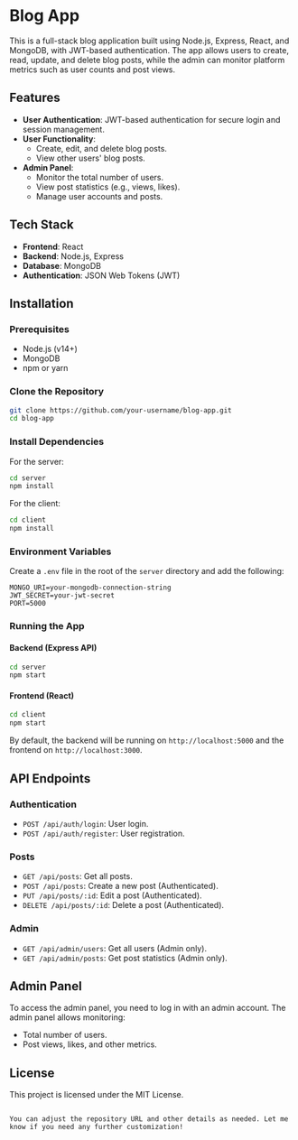 
# Blog App

This is a full-stack blog application built using Node.js, Express, React, and MongoDB, with JWT-based authentication. The app allows users to create, read, update, and delete blog posts, while the admin can monitor platform metrics such as user counts and post views.

## Features

- **User Authentication**: JWT-based authentication for secure login and session management.
- **User Functionality**:
  - Create, edit, and delete blog posts.
  - View other users' blog posts.
- **Admin Panel**:
  - Monitor the total number of users.
  - View post statistics (e.g., views, likes).
  - Manage user accounts and posts.

## Tech Stack

- **Frontend**: React
- **Backend**: Node.js, Express
- **Database**: MongoDB
- **Authentication**: JSON Web Tokens (JWT)
  
## Installation

### Prerequisites

- Node.js (v14+)
- MongoDB
- npm or yarn

### Clone the Repository

```bash
git clone https://github.com/your-username/blog-app.git
cd blog-app
```

### Install Dependencies

For the server:

```bash
cd server
npm install
```

For the client:

```bash
cd client
npm install
```

### Environment Variables

Create a `.env` file in the root of the `server` directory and add the following:

```
MONGO_URI=your-mongodb-connection-string
JWT_SECRET=your-jwt-secret
PORT=5000
```

### Running the App

#### Backend (Express API)

```bash
cd server
npm start
```

#### Frontend (React)

```bash
cd client
npm start
```

By default, the backend will be running on `http://localhost:5000` and the frontend on `http://localhost:3000`.

## API Endpoints

### Authentication

- `POST /api/auth/login`: User login.
- `POST /api/auth/register`: User registration.

### Posts

- `GET /api/posts`: Get all posts.
- `POST /api/posts`: Create a new post (Authenticated).
- `PUT /api/posts/:id`: Edit a post (Authenticated).
- `DELETE /api/posts/:id`: Delete a post (Authenticated).

### Admin

- `GET /api/admin/users`: Get all users (Admin only).
- `GET /api/admin/posts`: Get post statistics (Admin only).

## Admin Panel

To access the admin panel, you need to log in with an admin account. The admin panel allows monitoring:

- Total number of users.
- Post views, likes, and other metrics.

## License

This project is licensed under the MIT License.
```

You can adjust the repository URL and other details as needed. Let me know if you need any further customization!
